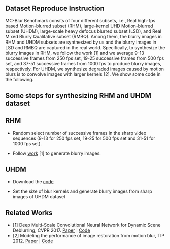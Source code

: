 ## Dataset Reproduce Instruction

MC-Blur Benchmark consits of four different subsets, i.e., Real high-fps based Motion-blurred subset (RHM), large-kernel UHD Motion-blurred subset (UHDM), large-scale heavy defocus blurred subset (LSD), and Real Mixed Blurry Qualitative subset (RMBQ).
Among them, the blurry images in RHM and UHDM subsets are synthesized by us and the blurry images in LSD and RMBQ are captured in the real world. 
Specifically, to synthesize the blurry images in RHM, we follow the work [1]  and we average 9-13 successive frames from 250 fps set, 19-25 successive frames from 500 fps set, and 37-51 successive frames from 1000 fps to produce blurry images, respectively. 
For UHDM, we synthesize degraded images caused by motion blurs is to convolve
images with larger kernels [2]. We show some code in the following.



## Some steps for synthesizing RHM and UHDM dataset

## RHM
- Random select number of successive frames in the sharp video sequences (9-13 for 250 fps set, 19-25 for 500 fps set and 31-51 for 1000 fps set).

- Follow [work](https://github.com/handong1587/PSF_generation) [1] to generate blurry images.


## UHDM 

- Download the [code](https://github.com/handong1587/PSF_generation)

- Set the size of blur kernels and generate blurry images from sharp images of UHDM dataset

## Related Works
- [1] Deep Multi-Scale Convolutional Neural Network for Dynamic Scene Deblurring, CVPR 2017. [Paper](https://openaccess.thecvf.com/content_cvpr_2017/papers/Nah_Deep_Multi-Scale_Convolutional_CVPR_2017_paper.pdf) | [Code](https://github.com/SeungjunNah/DeepDeblur_release)
- [2] Modeling the performance of image restoration from motion blur, TIP 2012. [Paper](https://ieeexplore.ieee.org/abstract/document/6175123) | [Code](https://github.com/handong1587/PSF_generation)